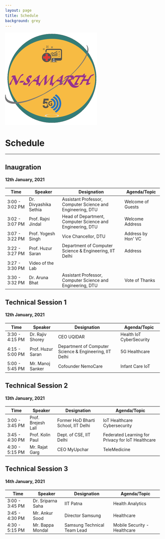 ```yaml
---
layout: page
title: Schedule
background: grey
---
```

![](/assets/img/nslogo2.png)

# Schedule

------------
## Inaugration
####  12th January, 2021

|Time | Speaker  | Designation  |  Agenda/Topic  |
| ------------ | ------------ | ------------ | ------------ |
| 3:00 - 3:02 PM  | Dr. Divyashika Sethia | Assistant Professor, Computer Science and Engineering, DTU | Welcome of Guests  |
| 3:02 - 3:07 PM  | Prof. Rajni Jindal | Head of Department, Computer Science and Engineering, DTU  | Welcome Address  |
| 3:07 - 3:22 PM  | Prof. Yogesh Singh | Vice Chancellor, DTU  | Address by Hon' VC  |
| 3:22 - 3:27 PM  | Prof. Huzur Saran | Department of Computer Science & Engineering, IIT  Delhi  | Address  |
| 3:27 - 3:30 PM  | Video of the Lab  |
| 3:30 - 3:32 PM  | Dr. Aruna Bhat | Assistant Professor, Computer Science and Engineering, DTU  | Vote of Thanks  |



## Technical Session 1
####  12th January, 2021

|Time | Speaker  | Designation  |  Agenda/Topic  |
| ------------ | ------------ | ------------ | ------------ |
| 3:30 - 4:15 PM  | Dr. Rajiv Shorey | CEO UQIDAR | Health IoT CyberSecurity  |
| 4:15 - 5:00 PM  | Prof. Huzur Saran |Department of Computer Science & Engineering, IIT  Delhi | 5G Healthcare |
| 5:00 - 5:45 PM  | Mr. Manoj Sanker | Cofounder NemoCare  | Infant Care IoT  |

## Technical Session 2
####  13th January, 2021

|Time | Speaker  | Designation  |  Agenda/Topic  |
| ------------ | ------------ | ------------ | ------------ |
| 3:00 - 3:45 PM  | Prof. Brejesh Lall | Former HoD Bharti School, IIT Delhi| IoT Healthcare Cybersecurity |
| 3:45 - 4:30 PM  | Prof. Kolin Paul | Dept. of CSE, IIT Delhi | Federated Learning for Privacy for IoT Healthcare  |
| 4:30 - 5:15 PM  | Mr. Rajat Garg | CEO MyUpchar  | TeleMedicine |


## Technical Session 3
####  14th January, 2021

|Time | Speaker  | Designation  |  Agenda/Topic  |
| ------------ | ------------ | ------------ | ------------ |
| 3:00 - 3:45 PM  | Dr. Sriparna Saha | IIT Patna| Health Analytics |
| 3:45 - 4:30 PM  | Mr. Ankur Sood | Director Samsung | Healthcare  |
| 4:30 - 5:15 PM  | Mr. Bappa Mondal | Samsung Technical Team Lead | Mobile Security - Healthcare |
